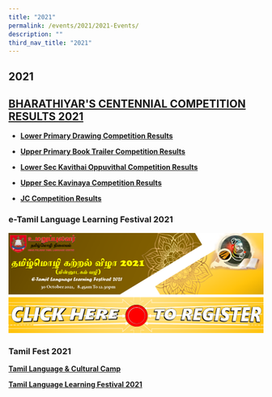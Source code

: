 ```yaml
---
title: "2021"
permalink: /events/2021/2021-Events/
description: ""
third_nav_title: "2021"
---
```

## 2021

## [BHARATHIYAR'S CENTENNIAL COMPETITION RESULTS 2021](https://uptlc.moe.edu.sg/bharathiyars-centennial-competition-results-2021/)

* **[Lower Primary Drawing Competition Results](https://uptlc.moe.edu.sg/bc-2021-lower-primary-drawing-competition-results/)**

* **[Upper Primary Book Trailer Competition Results](https://uptlc.moe.edu.sg/wp-content/uploads/2021/11/BC-2021_Upper-Pri-Book-Trailer-Compeition-Results.pdf)**

* **[Lower Sec Kavithai Oppuvithal Competition Results](https://uptlc.moe.edu.sg/bc-2021-lower-sec-kavithai-oppuvithal-competition-results/)**

* **[Upper Sec Kavinaya Competition Results](https://uptlc.moe.edu.sg/bc-2021-upper-sec-kavinaya-competition-results/)**

* **[JC Competition Results](https://uptlc.moe.edu.sg/bc-2021-jc-competition-results/)**

### e-Tamil Language Learning Festival 2021 

![](/images/BANNER.png)

### Tamil Fest 2021

**[Tamil Language & Cultural Camp](https://staging.d2uldb6hpe0xwq.amplifyapp.com/events/2021/Tamil-Language-Cultural-Camp/)**

**[Tamil Language Learning Festival 2021](https://uptlc.moe.edu.sg/events/events-2021/tamil-language-learning-festival-2021/)**

